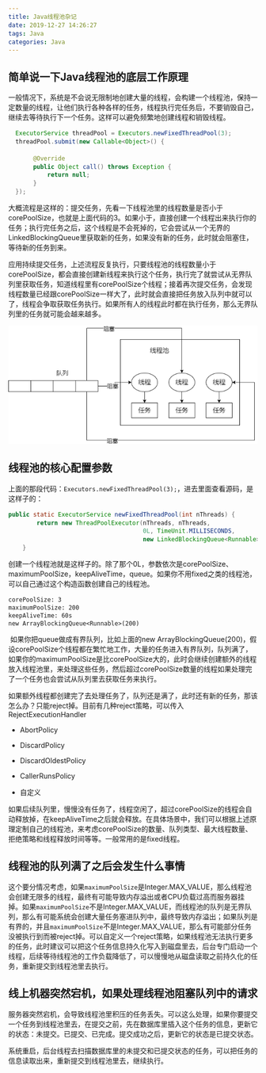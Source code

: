 ```yaml
---
title: Java线程池杂记
date: 2019-12-27 14:26:27
tags: Java
categories: Java
---
```


## 简单说一下Java线程池的底层工作原理

​		一般情况下，系统是不会说无限制地创建大量的线程，会构建一个线程池，保持一定数量的线程，让他们执行各种各样的任务，线程执行完任务后，不要销毁自己，继续去等待执行下一个任务。这样可以避免频繁地创建线程和销毁线程。

```java
  ExecutorService threadPool = Executors.newFixedThreadPool(3);
  threadPool.submit(new Callable<Object>() {

       @Override
       public Object call() throws Exception {
           return null;
       }
  });
```

​		大概流程是这样的：提交任务，先看一下线程池里的线程数量是否小于corePoolSize，也就是上面代码的3。如果小于，直接创建一个线程出来执行你的任务；执行完任务之后，这个线程是不会死掉的，它会尝试从一个无界的LinkedBlockingQueue里获取新的任务，如果没有新的任务，此时就会阻塞住，等待新的任务到来。

​		应用持续提交任务，上述流程反复执行，只要线程池的线程数量小于corePoolSize，都会直接创建新线程来执行这个任务，执行完了就尝试从无界队列里获取任务，知道线程里有corePoolSize个线程；接着再次提交任务，会发现线程数量已经跟corePoolSize一样大了，此时就会直接把任务放入队列中就可以了，线程会争取获取任务执行。如果所有人的线程此时都在执行任务，那么无界队列里的任务就可能会越来越多。

![线程池](Java线程池杂记/线程池.png)

## 线程池的核心配置参数

​		上面的那段代码：`Executors.newFixedThreadPool(3);`，进去里面查看源码，是这样子的：

```java
public static ExecutorService newFixedThreadPool(int nThreads) {
        return new ThreadPoolExecutor(nThreads, nThreads,
                                      0L, TimeUnit.MILLISECONDS,
                                      new LinkedBlockingQueue<Runnable>());
    }
```

​		创建一个线程池就是这样子的。除了那个0L，参数依次是corePoolSize、maximumPoolSize，keepAliveTime，queue。如果你不用fixed之类的线程池，可以自己通过这个构造函数创建自己的线程池。

```
corePoolSize: 3
maximumPoolSize: 200
keepAliveTime: 60s
new ArrayBlockingQueue<Runnable>(200)
```

​		如果你把queue做成有界队列，比如上面的new ArrayBlockingQueue<Runnable>(200)，假设corePoolSize个线程都在繁忙地工作，大量的任务进入有界队列，队列满了，如果你的maximumPoolSize是比corePoolSize大的，此时会继续创建额外的线程放入线程池里，来处理这些任务，然后超过corePoolSize数量的线程如果处理完了一个任务也会尝试从队列里去获取任务来执行。

​		如果额外线程都创建完了去处理任务了，队列还是满了，此时还有新的任务，那该怎么办？只能reject掉。目前有几种reject策略，可以传入RejectExecutionHandler

- AbortPolicy

- DiscardPolicy

- DiscardOldestPolicy

- CallerRunsPolicy

- 自定义

​		如果后续队列里，慢慢没有任务了，线程空闲了，超过corePoolSize的线程会自动释放掉，在keepAliveTime之后就会释放。在具体场景中，我们可以根据上述原理定制自己的线程池，来考虑corePoolSize的数量、队列类型、最大线程数量、拒绝策略和线程释放时间等等。一般常用的是fixed线程。

## 线程池的队列满了之后会发生什么事情

​		这个要分情况考虑，如果`maximumPoolSize`是Integer.MAX_VALUE，那么线程池会创建无限多的线程，最终有可能导致内存溢出或者CPU负载过高而服务器挂掉。如果`maximumPoolSize`不是Integer.MAX_VALUE，而线程池的队列是无界队列，那么有可能系统会创建大量任务塞进队列中，最终导致内存溢出；如果队列是有界的，并且`maximumPoolSize`不是Integer.MAX_VALUE，那么有可能部分任务没被执行到而被reject掉。可以自定义一个reject策略，如果线程池无法执行更多的任务，此时建议可以把这个任务信息持久化写入到磁盘里去，后台专门启动一个线程，后续等待线程池的工作负载降低了，可以慢慢地从磁盘读取之前持久化的任务，重新提交到线程池里去执行。

## 线上机器突然宕机，如果处理线程池阻塞队列中的请求

​		服务器突然宕机，会导致线程池里积压的任务丢失。可以这么处理，如果你要提交一个任务到线程池里去，在提交之前，先在数据库里插入这个任务的信息，更新它的状态：未提交。已提交、已完成。提交成功之后，更新它的状态是已提交状态。

​		系统重启，后台线程去扫描数据库里的未提交和已提交状态的任务，可以把任务的信息读取出来，重新提交到线程池里去，继续执行。
























